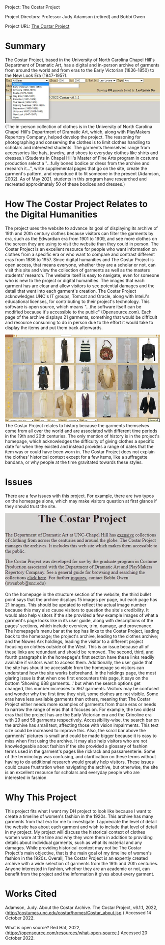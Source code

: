 Project:
The Costar Project

Project Directors:
Professor Judy Adamson (retired) and Bobbi Owen

Project URL:
[The Costar Project](http://costumes.unc.edu/costar/)

# Summary
The Costar Project, based in the University of North Carolina Chapel Hill's Department of  Dramatic Art, has a digital and in-person archive of garments from around the world and from  eras to the Early Victorian (1836-1850) to the New Look Era (1947-1957).
![The Costar Project's search bar](https://raw.githubusercontent.com/RachelJess124/RachelJess124/main/images/erassearchbar.jpg)
(The in-person collection of clothes is in the University of North Carolina Chapel Hill's  Department of Dramatic Art, which, along with PlayMakers Repertory Company, helped develop  the project. The reasoning for photographing and conserving the clothes is to limit clothes  handling to scholars and interested students. The garments themselves range from accessories  like hats, jewelry, and shoes to everyday clothes like shirts and dresses.) 
(Students in Chapel  Hill's Master of Fine Arts program in costume production select a  "...fully boned bodice or dress from the archive and research it…", write supplemental pages  that go on the site, create the garment's pattern, and reproduce it to fit someone in the present  (Adamson, 2002). As of May 2021, students in this program have researched and recreated  approximately 50 of these  bodices and dresses.)

# How The Costar Project Relates to the Digital Humanities
The project uses the website to advance its goal of displaying its archive of 19th and  20th century clothes because visitors can filter the garments by era, such as the Edwardian era  from 1901 to 1909, and see more clothes on the screen they are using to visit the website than  they could in person. The Costar Project is an excellent resource for people who want  information on clothes from a specific era or who want to compare and contrast different eras  from 1836 to 1957.
Since digital humanities and The Costar Project is open access, that means everyone,  whether they are a scholar or not, can visit this site and view the collection of garments as well  as the masters students' research. The website itself is easy to navigate, even for someone who  is new to the project or digital humanities. The images that each garment has are clear and  allow visitors to see potential damages and the detail that went into each garment's creation.
The Costar Project acknowledges UNC's IT groups, Tomcat and Oracle, along with  IntelJ's educational licenses, for contributing to their project's technology. This software is open  source, which means "...the software itself can be modified because it's accessible to the public"  (Opensource.com). Each page of the archive displays 21 garments, something that would be  difficult and resource consuming to do in person due to the effort it would take to display the  items and put them back afterwards.

![21 of the garments from The Teens (1908-1918) era with the search bar showing the filters below the garments](https://raw.githubusercontent.com/RachelJess124/RachelJess124/main/images/holdings.jpg)
The Costar Project relates to history because the garments themselves come from all  over the world and are associated with different time periods in the 19th and 20th centuries. The  only mention of history is in the project's homepage, which acknowledges the difficulty of giving  clothes a specific date for when they existed and instead provides a range of dates that the item  was or could have been worn in. The Costar Project does not explain the clothes' historical  context except for a few items, like a suffragette bandana, or why people at the time gravitated  towards these styles.

# Issues
There are a few issues with this project. For example, there are two typos on the  homepage alone, which may make visitors question at first glance if they should trust the site.

![The homepage's typos, exensive in the first sentence of the first paragraph and inquires in the third sentence of the second paragraph](https://raw.githubusercontent.com/RachelJess124/RachelJess124/main/images/grammaralertrb2.jpg)

On the homepage in the structure section of the website, the third bullet point says that  the archive displays 15 images per page, but each page has 21 images. This should be updated  to reflect the actual image number because this may also cause visitors to question the site's  credibility.
It would also help visitors if the site provided a few example images of what a garment's  page looks like in its user guide, along with descriptions of the pages' sections, which include  overview, trim, damage, and provenance.
The homepage's menu bar at the top has links to the Costar Project, leading back to the  homepage; the project's archive, leading to the clothes archive; and the Nowes Ark holdings,  leading the visitor to a different project focusing on clothes outside of the West. This is an issue  because all of these links are redundant and should be removed. 
The second, third, and fourth paragraphs in the homepage's first section have these  links readily available if visitors want to access them. Additionally, the user guide that the site  has should be accessible from the homepage so visitors can understand how the site works  beforehand.
In the holdings page, the most glaring issue is that when one first encounters this page,  it says on the bottom 'Showing 688 garments…' but when the search options get changed, this number  increases to 867 garments. Visitors may be confused and wonder why the first time  they visit, some clothes are not visible.
Some eras have less available garments than others, meaning that The Costar Project  either needs more examples of garments from those eras or needs to narrow the range of eras  that it focuses on. For example, the two oldest eras that the project has are the Early Victorian  era and the Crinoline era with 29 and 58 garments respectively. 
Accessibility-wise, the search bar on the archive has small text, affecting those with  vision impairments. This text size could be increased to improve this. Also, the scroll bar above  the garments' pictures is small and could be made bigger because it is easy to miss when first  using the archive.
It may also help visitors who are not knowledgeable about fashion if the site provided a  glossary of fashion terms used in the garment's pages like rickrack and passamenterie. Some of  the terminology was confusing, and clarification on these terms without having to do additional  research would greatly help visitors. 
These issues could cause frustration when navigating the archive, but otherwise, the site  is an excellent resource for scholars and everyday people who are interested in fashion.

# Why This Project
This project fits what I want my DH project to look like because I want to create a  timeline of women's fashion in the 1920s. This archive has many garments from that era for me  to investigate. I appreciate the level of detail the website has about each garment and wish to  include that level of detail in my project.
My project will discuss the historical context of clothes women wore at the time and why  they wore them in addition to providing details about individual garments, such as what its material  and any damages. While providing historical context may not be The Costar Project's main  objective, that is the main goal of my timeline of women's fashion in the 1920s.
Overall, The Costar Project is an expertly created archive with a wide selection of  garments from the 19th and 20th centuries. Anyone interested in fashion, whether they are an  academic or not, can benefit from the project and the information it gives about every garment.

# Works Cited
Adamson, Judy. About the Costar Archive. The Costar Project, v6.1.1, 2022,   (http://costumes.unc.edu/costar/homes/Costar_about.jsp.) Accessed 14 October 2022.

What is open source? Red Hat, 2022, (https://opensource.com/resources/what-open-source.)  Accessed 20 October 2022.

